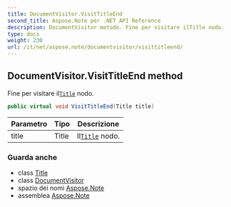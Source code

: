 ```yaml
---
title: DocumentVisitor.VisitTitleEnd
second_title: Aspose.Note per .NET API Reference
description: DocumentVisitor metodo. Fine per visitare ilTitle nodo.
type: docs
weight: 230
url: /it/net/aspose.note/documentvisitor/visittitleend/
---
```

## DocumentVisitor.VisitTitleEnd method

Fine per visitare il[`Title`](../../title/) nodo.

```csharp
public virtual void VisitTitleEnd(Title title)
```

| Parametro | Tipo | Descrizione |
| --- | --- | --- |
| title | Title | Il[`Title`](../../title/) nodo. |

### Guarda anche

* class [Title](../../title/)
* class [DocumentVisitor](../)
* spazio dei nomi [Aspose.Note](../../documentvisitor/)
* assemblea [Aspose.Note](../../../)


